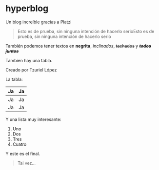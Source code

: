 # hyperblog
Un blog increíble gracias a Platzi

> Esto es de prueba, sin ninguna intención de hacerlo serioEsto es de prueba, sin ninguna intención de hacerlo serio

También podemos tener textos en **negrita**, *inclinados*, ~~tachados~~ y **~~*todos juntos*~~**

Tambien hay una tabla.

Creado por Tzuriel López

La tabla:

|  Ja | Ja  |
| ------------ | ------------ |
| Ja  |  Ja |
| Ja  | Ja |

Y una lista muy interesante:

1. Uno
2. Dos
3. Tres
4. Cuatro

Y este es el final.

> Tal vez...